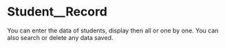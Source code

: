 # Student__Record
You can enter the data of students, display then all or one by one. You can also search or delete any data saved.
